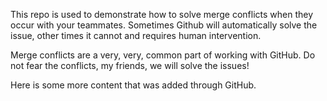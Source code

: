 This repo is used to demonstrate how to solve merge conflicts when they occur with your teammates. Sometimes Github will automatically solve the issue, other times it cannot and requires human intervention.

Merge conflicts are a very, very, common part of working with  GitHub. Do not fear the conflicts, my friends, we will solve the issues!

Here is some more content that was added through GitHub.
